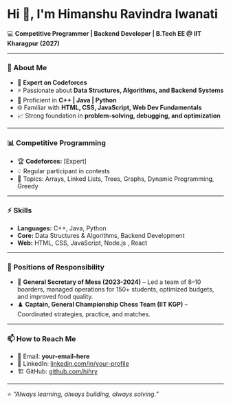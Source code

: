 # Hi 👋, I'm Himanshu Ravindra Iwanati  

💻 **Competitive Programmer | Backend Developer | B.Tech EE @ IIT Kharagpur (2027)**  

---

### 🚀 About Me  
- 🎯 **Expert on Codeforces**
- ⚡ Passionate about **Data Structures, Algorithms, and Backend Systems**  
- 🔧 Proficient in **C++ | Java | Python**  
- 🌐 Familiar with **HTML, CSS, JavaScript, Web Dev Fundamentals**  
- 📈 Strong foundation in **problem-solving, debugging, and optimization**  

---

### 📊 Competitive Programming  
- 🏆 **Codeforces:** [Expert] 
- 💡 Regular participant in contests 
- 🔑 Topics: Arrays, Linked Lists, Trees, Graphs, Dynamic Programming, Greedy  

---

### ⚡ Skills  
- **Languages:** C++, Java, Python 
- **Core:** Data Structures & Algorithms, Backend Development
- **Web:** HTML, CSS, JavaScript, Node.js , React  

---

### 🏅 Positions of Responsibility  
- 🥘 **General Secretary of Mess (2023-2024)** – Led a team of 8–10 boarders, managed operations for 150+ students, optimized budgets, and improved food quality.  
- ♟️ **Captain, General Championship Chess Team (IIT KGP)** – Coordinated strategies, practice, and matches.  

---

### 📫 How to Reach Me  
- 📧 Email: **your-email-here**  
- 💼 LinkedIn: [linkedin.com/in/your-profile](#)  
- 🏗️ GitHub: [github.com/hihry](https://github.com/hihry)  

---

⭐️ *“Always learning, always building, always solving.”*  
